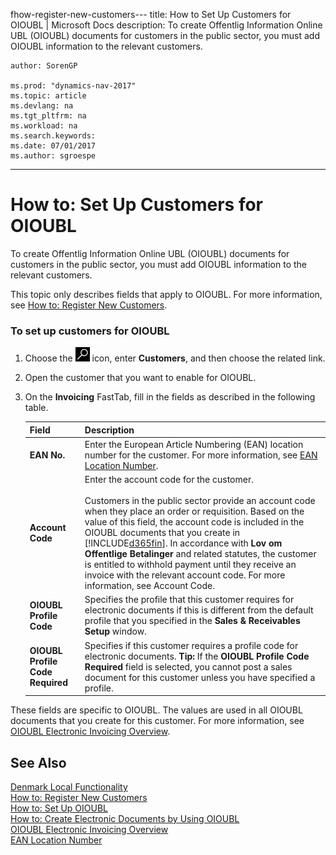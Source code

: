 fhow-register-new-customers---
    title: How to Set Up Customers for OIOUBL | Microsoft Docs
    description: To create Offentlig Information Online UBL (OIOUBL) documents for customers in the public sector, you must add OIOUBL information to the relevant customers.
    
     
    author: SorenGP

    ms.prod: "dynamics-nav-2017"
    ms.topic: article
    ms.devlang: na
    ms.tgt_pltfrm: na
    ms.workload: na
    ms.search.keywords:
    ms.date: 07/01/2017
    ms.author: sgroespe

---
# How to: Set Up Customers for OIOUBL
To create Offentlig Information Online UBL (OIOUBL) documents for customers in the public sector, you must add OIOUBL information to the relevant customers.  

 This topic only describes fields that apply to OIOUBL. For more information, see [How to: Register New Customers](../../sales-how-register-new-customers.md).  

### To set up customers for OIOUBL  

1.  Choose the ![Search for Page or Report](../../media/ui-search/search_small.png "Search for Page or Report icon") icon, enter **Customers**, and then choose the related link.  
2.  Open the customer that you want to enable for OIOUBL.  
3.  On the **Invoicing** FastTab, fill in the fields as described in the following table.  

    |Field|Description|  
    |---------------------------------|---------------------------------------|  
    |**EAN No.**|Enter the European Article Numbering (EAN) location number for the customer. For more information, see [EAN Location Number](ean-location-number.md).|  
    |**Account Code**|Enter the account code for the customer.<br /><br /> Customers in the public sector provide an account code when they place an order or requisition. Based on the value of this field, the account code is included in the OIOUBL documents that you create in [!INCLUDE[d365fin](../../includes/d365fin_md.md)]. In accordance with **Lov om Offentlige Betalinger** and related statutes, the customer is entitled to withhold payment until they receive an invoice with the relevant account code. For more information, see Account Code.|  
    |**OIOUBL Profile Code**|Specifies the profile that this customer requires for electronic documents if this is different from the default profile that you specified in the **Sales & Receivables Setup** window.|  
    |**OIOUBL Profile Code Required**|Specifies if this customer requires a profile code for electronic documents. **Tip:**  If the **OIOUBL Profile Code Required** field is selected, you cannot post a sales document for this customer unless you have specified a profile.|  

 These fields are specific to OIOUBL. The values are used in all OIOUBL documents that you create for this customer. For more information, see [OIOUBL Electronic Invoicing Overview](oioubl-electronic-invoicing-overview.md).  

## See Also  
[Denmark Local Functionality](denmark-local-functionality.md)  
 [How to: Register New Customers](../../sales-how-register-new-customers.md)   
 [How to: Set Up OIOUBL](how-to-set-up-oioubl.md)   
 [How to: Create Electronic Documents by Using OIOUBL](how-to-create-electronic-documents-by-using-oioubl.md)   
 [OIOUBL Electronic Invoicing Overview](oioubl-electronic-invoicing-overview.md)   
 [EAN Location Number](ean-location-number.md)

